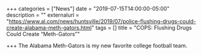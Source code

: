 +++
categories = ["News"]
date = "2019-07-15T14:00:00-05:00"
description = ""
externalurl = "https://www.al.com/news/huntsville/2019/07/police-flushing-drugs-could-create-alabama-meth-gators.html"
tags = []
title = "COPS: Flushing Drugs Could Create “Meth-Gators”"

+++
The Alabama Meth-Gators is my new favorite college football team.